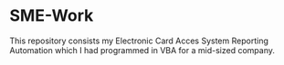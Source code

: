 # SME-Work
This repository consists my Electronic Card Acces System Reporting Automation which I had programmed in VBA for a mid-sized company.
